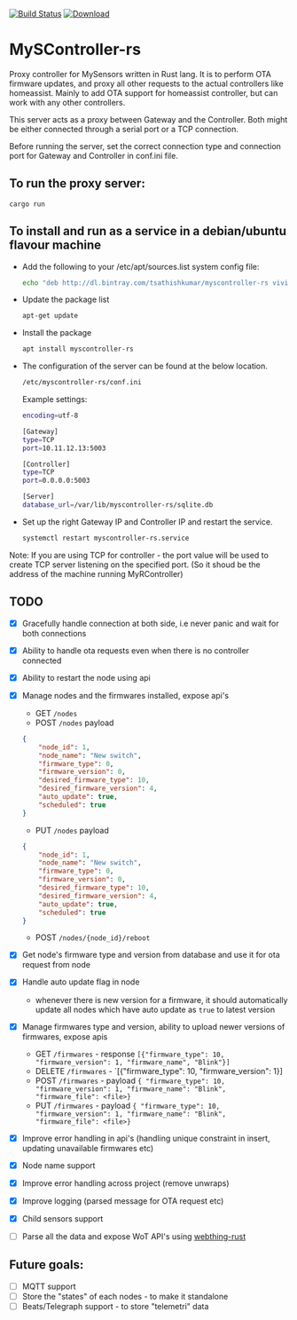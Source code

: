 [![Build Status](https://travis-ci.org/tsathishkumar/MySController-rs.svg?branch=master)](https://travis-ci.org/tsathishkumar/MySController-rs) [ ![Download](https://api.bintray.com/packages/tsathishkumar/myscontroller-rs/myscontroller-rs/images/download.svg) ](https://bintray.com/tsathishkumar/myscontroller-rs/myscontroller-rs/_latestVersion)
# MySController-rs
Proxy controller for MySensors written in Rust lang. It is to perform OTA firmware updates, and proxy all other requests to the actual controllers like homeassist. Mainly to add OTA support for homeassist controller, but can work with any other controllers.

This server acts as a proxy between Gateway and the Controller. Both might be either connected through a serial port or a TCP connection.

Before running the server, set the correct connection type and connection port for Gateway and Controller in conf.ini file.

## To run the proxy server:
```
cargo run
```

## To install and run as a service in a debian/ubuntu flavour machine
- Add the following to your /etc/apt/sources.list system config file:
    ```bash
    echo "deb http://dl.bintray.com/tsathishkumar/myscontroller-rs vivid main" | sudo tee -a /etc/apt/sources.list
    ```
- Update the package list
    ```bash
    apt-get update
    ```
- Install the package
    ```bash
    apt install myscontroller-rs
    ```
- The configuration of the server can be found at the below location. 
    ```bash
    /etc/myscontroller-rs/conf.ini
    ```
    Example settings:
    ```bash
    encoding=utf-8

    [Gateway]
    type=TCP
    port=10.11.12.13:5003

    [Controller]
    type=TCP
    port=0.0.0.0:5003

    [Server]
    database_url=/var/lib/myscontroller-rs/sqlite.db
    ```
- Set up the right Gateway IP and Controller IP and restart the service.
    ```bash
    systemctl restart myscontroller-rs.service
    ```


Note: If you are using TCP for controller - the port value will be used to create TCP server listening on the specified port. (So it shoud be the address of the machine running MyRController)

## TODO

- [x] Gracefully handle connection at both side, i.e never panic and wait for both connections
- [x] Ability to handle ota requests even when there is no controller connected
- [x] Ability to restart the node using api
- [x] Manage nodes and the firmwares installed, expose api's 
    - GET `/nodes`
    - POST `/nodes` payload 
    ```json
    {
        "node_id": 1,
        "node_name": "New switch",
        "firmware_type": 0,
        "firmware_version": 0,
        "desired_firmware_type": 10,
        "desired_firmware_version": 4,
        "auto_update": true,
        "scheduled": true
    }
    ```
    - PUT `/nodes` payload 
    ```json
    {
        "node_id": 1,
        "node_name": "New switch",
        "firmware_type": 0,
        "firmware_version": 0,
        "desired_firmware_type": 10,
        "desired_firmware_version": 4,
        "auto_update": true,
        "scheduled": true
    }
    ```
    - POST `/nodes/{node_id}/reboot`
- [x] Get node's firmware type and version from database and use it for ota request from node
- [x] Handle auto update flag in node 
    - whenever there is new version for a firmware, it should automatically update all nodes which have auto update as `true` to latest version
- [x] Manage firmwares type and version, ability to upload newer versions of firmwares, expose apis 
    - GET `/firmwares` - response `[{"firmware_type": 10, "firmware_version": 1, "firmware_name", "Blink"}]`
    - DELETE `/firmwares` - `[{"firmware_type": 10, "firmware_version": 1}]
    - POST `/firmwares` - payload `{ "firmware_type": 10, "firmware_version": 1, "firmware_name": "Blink", "firmware_file": <file>}`
    - PUT `/firmwares` - payload `{ "firmware_type": 10, "firmware_version": 1, "firmware_name": "Blink", "firmware_file": <file>}`
- [x] Improve error handling in api's (handling unique constraint in insert, updating unavailable firmwares etc)    
- [x] Node name support
- [x] Improve error handling across project (remove unwraps)
- [x] Improve logging (parsed message for OTA request etc)
- [x] Child sensors support
- [ ] Parse all the data and expose WoT API's using [webthing-rust](https://github.com/mozilla-iot/webthing-rust)


## Future goals:

- [ ] MQTT support
- [ ] Store the "states" of each nodes - to make it standalone
- [ ] Beats/Telegraph support - to store "telemetri" data
